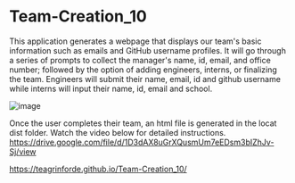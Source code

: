# Team-Creation_10
This application generates a webpage that displays our team's basic information such as emails and GitHub username profiles.
It will go through a series of prompts to collect the manager's name, id, email, and office number; followed by the option of adding engineers, interns, or finalizing the team.
Engineers will submit their name, email, id and github username while interns will input their name, id, email and school.

![image](https://user-images.githubusercontent.com/101753839/179880857-00a26b62-2216-4388-b0b9-aa33fa6114de.png)

Once the user completes their team, an html file is generated in the locat dist folder. Watch the video below for detailed instructions.
https://drive.google.com/file/d/1D3dAX8uGrXQusmUm7eEDsm3bIZhJv-Sj/view

https://teagrinforde.github.io/Team-Creation_10/
